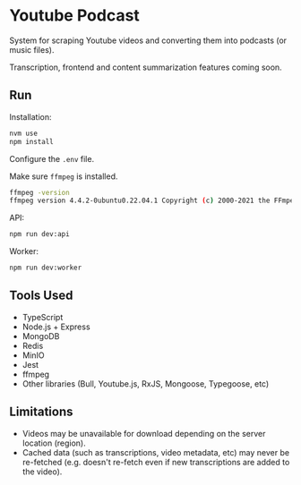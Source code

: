 # Youtube Podcast

System for scraping Youtube videos and converting them into podcasts (or music files).

Transcription, frontend and content summarization features coming soon.

## Run

Installation:

```sh
nvm use
npm install
```

Configure the `.env` file.

Make sure `ffmpeg` is installed.

```sh
ffmpeg -version
ffmpeg version 4.4.2-0ubuntu0.22.04.1 Copyright (c) 2000-2021 the FFmpeg developers
```

API:

```sh
npm run dev:api
```

Worker:

```sh
npm run dev:worker
```

## Tools Used

* TypeScript
* Node.js + Express
* MongoDB
* Redis
* MinIO
* Jest
* ffmpeg
* Other libraries (Bull, Youtube.js, RxJS, Mongoose, Typegoose, etc)

## Limitations

* Videos may be unavailable for download depending on the server location (region).
* Cached data (such as transcriptions, video metadata, etc) may never be re-fetched (e.g. doesn't re-fetch even if new transcriptions are added to the video).
